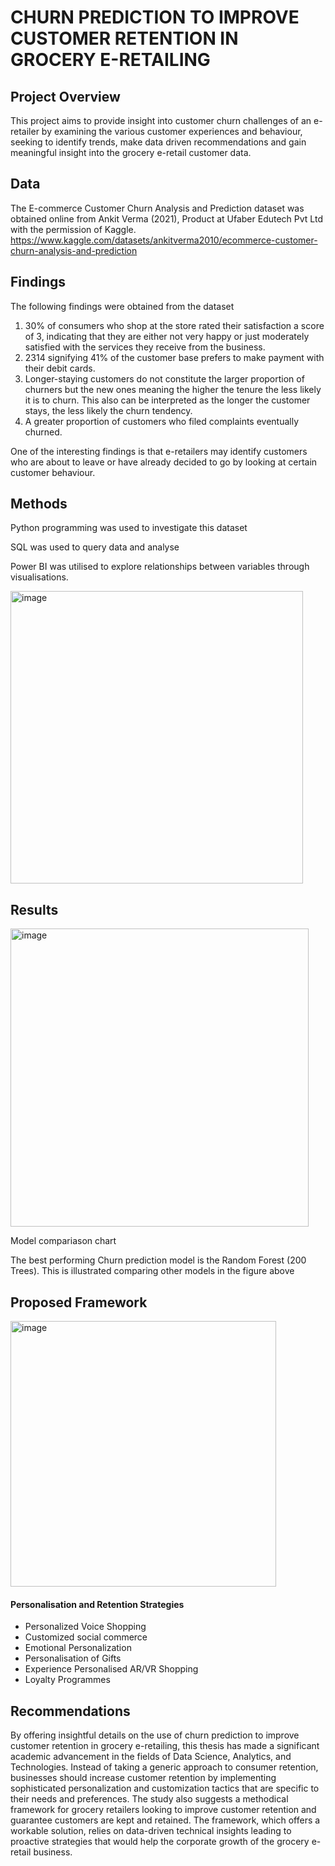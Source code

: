 
# CHURN PREDICTION TO IMPROVE CUSTOMER RETENTION IN GROCERY E-RETAILING


## Project Overview

This project aims to provide insight into customer churn challenges of an e-retailer by examining the various customer experiences and behaviour, seeking to identify trends, make data driven recommendations and gain meaningful insight into the grocery e-retail customer data.
 
## Data
The E-commerce Customer Churn Analysis and Prediction dataset was obtained online from Ankit Verma (2021), Product at Ufaber Edutech Pvt Ltd with the permission of Kaggle. https://www.kaggle.com/datasets/ankitverma2010/ecommerce-customer-churn-analysis-and-prediction 

## Findings
The following findings were obtained from the dataset
1. 30% of consumers who shop at the store rated their satisfaction a score of 3, indicating that they are either not very happy or just moderately satisfied with the services they receive from the business.
2. 2314 signifying 41% of the customer base prefers to make payment with their debit cards.
3. Longer-staying customers do not constitute the larger proportion of churners but the new ones meaning the higher the tenure the less likely it is to churn. This also can be interpreted as the longer the customer stays, the less likely the churn tendency.
4. A greater proportion of customers who filed complaints eventually churned.

One of the interesting findings is that e-retailers may identify customers who are about to leave or have already decided to go by looking at certain customer behaviour. 

## Methods
Python programming was used to investigate this dataset

SQL was used to query data and analyse

Power BI was utilised to explore relationships between variables through visualisations.



<img width="468" alt="image" src="https://github.com/Abimbojolo/Retail_Churn_Prediction/assets/131364220/abccdcc3-5a46-4107-92e2-92f61afb8e37">

## Results

<img width="477" alt="image" src="https://github.com/Abimbojolo/Retail_Churn_Prediction/assets/131364220/bd6ccc47-c274-473f-aa24-466e10d186c2">

Model compariason chart

The best performing Churn prediction model is the Random Forest (200 Trees). This is illustrated comparing other models in the figure above






## Proposed Framework

<img width="425" alt="image" src="https://github.com/Abimbojolo/Retail_Churn_Prediction/assets/131364220/fd3caf40-76fc-4468-8174-8da6a52b0e8e">


#### Personalisation and Retention Strategies

- Personalized Voice Shopping
- Customized social commerce
- Emotional Personalization
- Personalisation of Gifts
- Experience Personalised AR/VR Shopping
- Loyalty Programmes 

## Recommendations


By offering insightful details on the use of churn prediction to improve customer retention in grocery e-retailing, this thesis has made a significant academic advancement in the fields of Data Science, Analytics, and Technologies.
Instead of taking a generic approach to consumer retention, businesses should increase customer retention by implementing sophisticated personalization and customization tactics that are specific to their needs and preferences.
The study also suggests a methodical framework for grocery retailers looking to improve customer retention and guarantee customers are kept and retained. The framework, which offers a workable solution, relies on data-driven technical insights leading to proactive strategies that would help the corporate growth of the grocery e-retail business.

